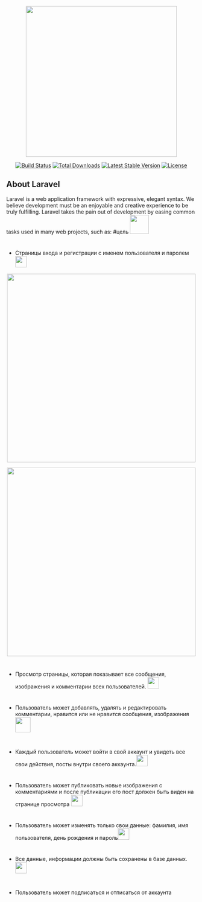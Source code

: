 <p align="center"><img src="https://res.cloudinary.com/dtfbvvkyp/image/upload/v1566331377/laravel-logolockup-cmyk-red.svg" width="400"></p>

<p align="center">
<a href="https://travis-ci.org/laravel/framework"><img src="https://travis-ci.org/laravel/framework.svg" alt="Build Status"></a>
<a href="https://packagist.org/packages/laravel/framework"><img src="https://poser.pugx.org/laravel/framework/d/total.svg" alt="Total Downloads"></a>
<a href="https://packagist.org/packages/laravel/framework"><img src="https://poser.pugx.org/laravel/framework/v/stable.svg" alt="Latest Stable Version"></a>
<a href="https://packagist.org/packages/laravel/framework"><img src="https://poser.pugx.org/laravel/framework/license.svg" alt="License"></a>
</p>

## About Laravel

Laravel is a web application framework with expressive, elegant syntax. We believe development must be an enjoyable and creative experience to be truly fulfilling. Laravel takes the pain out of development by easing common tasks used in many web projects, such as:
#цель <img src='https://cdn3.iconfinder.com/data/icons/e-commerce-set-01/64/checklist-1-512.png' width="50">


#
* 	Страницы входа и регистрации с именем пользователя и паролем <img src="https://cdn1.iconfinder.com/data/icons/flat-and-simple-part-1/128/check_square-512.png" width="30">
<p align="center"><img src="https://miro.medium.com/max/1375/1*C7mhyvvlq2pS8DPeLZmAGw.png" width="500"></p>
<p align="center"><img src="https://sujipthapa.co/media/77/1528649599.5.6_login-min.jpg" width="500"></p>


#
*	Просмотр страницы, которая показывает все сообщения, изображения и комментарии всех пользователей. <img src="https://cdn1.iconfinder.com/data/icons/flat-and-simple-part-1/128/check_square-512.png" width="30">

#
* 	Пользователь может добавлять, удалять и редактировать комментарии, нравится или не нравится сообщения, изображения<img src="https://cdn4.iconfinder.com/data/icons/business-2-7/512/sand_clock-512.png" width="40">

# 
* 	Каждый пользователь может войти в свой аккаунт и увидеть все свои действия, посты внутри своего аккаунта.<img src="https://cdn1.iconfinder.com/data/icons/flat-and-simple-part-1/128/check_square-512.png" width="30">

#
* 	Пользователь может публиковать новые изображения с комментариями и после публикации его пост должен быть виден на странице просмотра <img src="https://cdn1.iconfinder.com/data/icons/flat-and-simple-part-1/128/check_square-512.png" width="30">

#
* 	Пользователь может изменять только свои данные: фамилия, имя пользователя, день рождения и пароль<img src="https://cdn1.iconfinder.com/data/icons/flat-and-simple-part-1/128/check_square-512.png" width="30">

#
* 	Все данные, информации должны быть сохранены в базе данных.<img src="https://cdn1.iconfinder.com/data/icons/flat-and-simple-part-1/128/check_square-512.png" width="30">

#
* 	Пользователь может подписаться и отписаться от аккаунта
